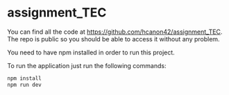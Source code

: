 # assignment_TEC

You can find all the code at https://github.com/hcanon42/assignment_TEC.
The repo is public so you should be able to access it without any problem.

You need to have npm installed in order to run this project.

To run the application just run the following commands:

```sh
npm install
npm run dev
```
